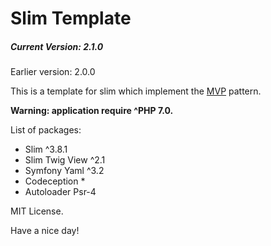 <h1>Slim Template</h1>
<h5>Current Version: 2.1.0</h5>
<p>Earlier version: 2.0.0</p>

<main>
<p>This is a template for slim which implement the <a href="https://en.wikipedia.org/wiki/Model%E2%80%93view%E2%80%93presenter">MVP</a> pattern.</p>

<b>Warning: application require ^PHP 7.0.</b>
    
<p>List of packages:</p>
<ul>
    <li>Slim ^3.8.1</li>
    <li>Slim Twig View ^2.1</li>
    <li>Symfony Yaml ^3.2</li>
    <li>Codeception *</li>
    <li>Autoloader Psr-4</li>
</ul>
</main>

<p>MIT License.</p>

<footer>
    <p>Have a nice day!</p>
</footer>